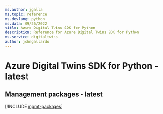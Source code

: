 ```yaml
---
ms.author: jgalla
ms.topic: reference
ms.devlang: python
ms.data: 09/26/2022
title: Azure Digital Twins SDK for Python
description: Reference for Azure Digital Twins SDK for Python
ms.service: digitaltwins
author: johngallardo
---
```

# Azure Digital Twins SDK for Python - latest

## Management packages - latest
[!INCLUDE [mgmt-packages](digital-twins-mgmt-index.md)]